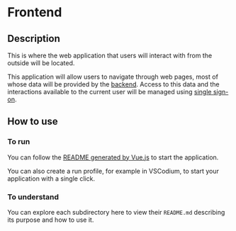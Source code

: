 # Frontend

## Description

This is where the web application that users will interact with from the outside will be located.

This application will allow users to navigate through web pages, most of whose data will be provided by the [backend](../backend).
Access to this data and the interactions available to the current user will be managed using [single sign-on](../sso).

## How to use

### To run

You can follow the [README generated by Vue.js](./app/README.md) to start the application.

You can also create a run profile, for example in VSCodium, to start your application with a single click.

### To understand

You can explore each subdirectory here to view their `README.md` describing its purpose and how to use it.
